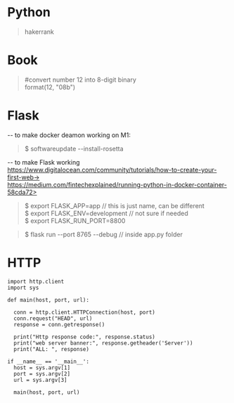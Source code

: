 # Python

> hakerrank

# Book  
> #convert number 12 into 8-digit binary  
> format(12, "08b")  
>
> #

# Flask  
 -- to make docker deamon working on M1:  
> $ softwareupdate --install-rosetta  
  
-- to make Flask working  
https://www.digitalocean.com/community/tutorials/how-to-create-your-first-web->  
https://medium.com/fintechexplained/running-python-in-docker-container-58cda72>  
  
> $ export FLASK_APP=app  // this is just name, can be different  
$ export FLASK_ENV=development  // not sure if needed  
$ export FLASK_RUN_PORT=8800  
  
> $ flask run --port 8765 --debug  // inside app.py folder  

# HTTP
```
import http.client
import sys

def main(host, port, url):

  conn = http.client.HTTPConnection(host, port)
  conn.request("HEAD", url)
  response = conn.getresponse()

  print("Http response code:", response.status)
  print("web server banner:", response.getheader('Server'))
  print("ALL: ", response)

if __name__ == '__main__':
  host = sys.argv[1]
  port = sys.argv[2]
  url = sys.argv[3]

  main(host, port, url)
```
